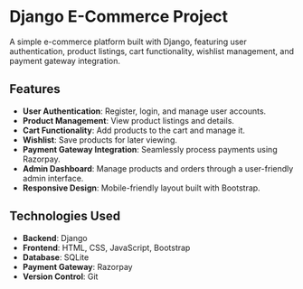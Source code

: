 # Django E-Commerce Project

A simple e-commerce platform built with Django, featuring user authentication, product listings, cart functionality, wishlist management, and payment gateway integration.

## Features

- **User Authentication**: Register, login, and manage user accounts.
- **Product Management**: View product listings and details.
- **Cart Functionality**: Add products to the cart and manage it.
- **Wishlist**: Save products for later viewing.
- **Payment Gateway Integration**: Seamlessly process payments using Razorpay.
- **Admin Dashboard**: Manage products and orders through a user-friendly admin interface.
- **Responsive Design**: Mobile-friendly layout built with Bootstrap.

## Technologies Used

- **Backend**: Django
- **Frontend**: HTML, CSS, JavaScript, Bootstrap
- **Database**: SQLite 
- **Payment Gateway**: Razorpay
- **Version Control**: Git
